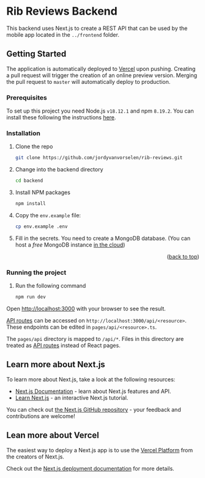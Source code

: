 # Rib Reviews Backend

This backend uses Next.js to create a REST API that can be used by the mobile app located in the `../frontend` folder.

## Getting Started

The application is automatically deployed to [Vercel](https://vercel.com/) upon pushing. Creating a pull request will trigger the creation of an online preview version. Merging the pull request to `master` will automatically deploy to production.

### Prerequisites

To set up this project you need Node.js `v18.12.1` and npm `8.19.2`. You can install these following the instructions [here](https://nodejs.org/en/).

### Installation

1. Clone the repo
   ```sh
   git clone https://github.com/jordyvanvorselen/rib-reviews.git
   ```
2. Change into the backend directory
   ```sh
   cd backend
   ```
3. Install NPM packages
   ```sh
   npm install
   ```
4. Copy the `env.example` file:
   ```sh
   cp env.example .env
   ```
5. Fill in the secrets. You need to create a MongoDB database. (You can host a _free_ MongoDB instance [in the cloud](https://www.mongodb.com/atlas/database))

<p align="right">(<a href="#readme-top">back to top</a>)</p>

### Running the project

1. Run the following command
   ```sh
   npm run dev
   ```

Open [http://localhost:3000](http://localhost:3000) with your browser to see the result.

[API routes](https://nextjs.org/docs/api-routes/introduction) can be accessed on `http://localhost:3000/api/<resource>`. These endpoints can be edited in `pages/api/<resource>.ts`.

The `pages/api` directory is mapped to `/api/*`. Files in this directory are treated as [API routes](https://nextjs.org/docs/api-routes/introduction) instead of React pages.

<!-- ROADMAP -->

## Learn more about Next.js

To learn more about Next.js, take a look at the following resources:

- [Next.js Documentation](https://nextjs.org/docs) - learn about Next.js features and API.
- [Learn Next.js](https://nextjs.org/learn) - an interactive Next.js tutorial.

You can check out [the Next.js GitHub repository](https://github.com/vercel/next.js/) - your feedback and contributions are welcome!

## Lean more about Vercel

The easiest way to deploy a Next.js app is to use the [Vercel Platform](https://vercel.com/new?utm_medium=default-template&filter=next.js&utm_source=create-next-app&utm_campaign=create-next-app-readme) from the creators of Next.js.

Check out the [Next.js deployment documentation](https://nextjs.org/docs/deployment) for more details.

